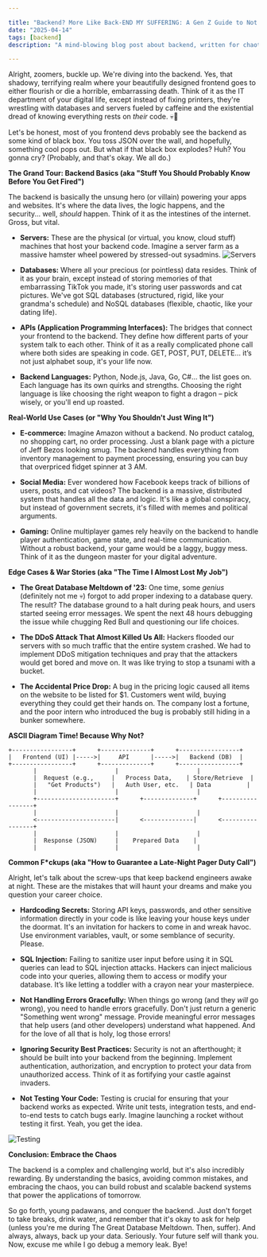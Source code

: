 ```yaml
---

title: "Backend? More Like Back-END MY SUFFERING: A Gen Z Guide to Not Screwing Up"
date: "2025-04-14"
tags: [backend]
description: "A mind-blowing blog post about backend, written for chaotic Gen Z engineers. Prepare for maximum information overload and existential dread."

---
```


Alright, zoomers, buckle up. We're diving into the backend. Yes, that shadowy, terrifying realm where your beautifully designed frontend goes to either flourish or die a horrible, embarrassing death. Think of it as the IT department of your digital life, except instead of fixing printers, they're wrestling with databases and servers fueled by caffeine and the existential dread of knowing everything rests on *their* code. 💀🙏

Let's be honest, most of you frontend devs probably see the backend as some kind of black box. You toss JSON over the wall, and hopefully, something cool pops out. But what if that black box explodes? Huh? You gonna cry? (Probably, and that's okay. We all do.)

**The Grand Tour: Backend Basics (aka "Stuff You Should Probably Know Before You Get Fired")**

The backend is basically the unsung hero (or villain) powering your apps and websites. It's where the data lives, the logic happens, and the security... well, *should* happen. Think of it as the intestines of the internet. Gross, but vital.

*   **Servers:** These are the physical (or virtual, you know, cloud stuff) machines that host your backend code. Imagine a server farm as a massive hamster wheel powered by stressed-out sysadmins. ![Servers](https://i.kym-cdn.com/photos/images/newsfeed/001/836/695/c06.jpg)

*   **Databases:** Where all your precious (or pointless) data resides. Think of it as your brain, except instead of storing memories of that embarrassing TikTok you made, it's storing user passwords and cat pictures. We've got SQL databases (structured, rigid, like your grandma's schedule) and NoSQL databases (flexible, chaotic, like your dating life).

*   **APIs (Application Programming Interfaces):** The bridges that connect your frontend to the backend. They define how different parts of your system talk to each other. Think of it as a really complicated phone call where both sides are speaking in code. GET, POST, PUT, DELETE… it’s not just alphabet soup, it's your life now.

*   **Backend Languages:** Python, Node.js, Java, Go, C#… the list goes on. Each language has its own quirks and strengths. Choosing the right language is like choosing the right weapon to fight a dragon – pick wisely, or you'll end up roasted.

**Real-World Use Cases (or "Why You Shouldn't Just Wing It")**

*   **E-commerce:** Imagine Amazon without a backend. No product catalog, no shopping cart, no order processing. Just a blank page with a picture of Jeff Bezos looking smug. The backend handles everything from inventory management to payment processing, ensuring you can buy that overpriced fidget spinner at 3 AM.

*   **Social Media:** Ever wondered how Facebook keeps track of billions of users, posts, and cat videos? The backend is a massive, distributed system that handles all the data and logic. It's like a global conspiracy, but instead of government secrets, it's filled with memes and political arguments.

*   **Gaming:** Online multiplayer games rely heavily on the backend to handle player authentication, game state, and real-time communication. Without a robust backend, your game would be a laggy, buggy mess. Think of it as the dungeon master for your digital adventure.

**Edge Cases & War Stories (aka "The Time I Almost Lost My Job")**

*   **The Great Database Meltdown of '23:** One time, some *genius* (definitely not me 💀) forgot to add proper indexing to a database query. The result? The database ground to a halt during peak hours, and users started seeing error messages. We spent the next 48 hours debugging the issue while chugging Red Bull and questioning our life choices.

*   **The DDoS Attack That Almost Killed Us All:** Hackers flooded our servers with so much traffic that the entire system crashed. We had to implement DDoS mitigation techniques and pray that the attackers would get bored and move on. It was like trying to stop a tsunami with a bucket.

*   **The Accidental Price Drop:** A bug in the pricing logic caused all items on the website to be listed for $1. Customers went wild, buying everything they could get their hands on. The company lost a fortune, and the poor intern who introduced the bug is probably still hiding in a bunker somewhere.

**ASCII Diagram Time! Because Why Not?**

```
+-----------------+      +--------------+      +-----------------+
|   Frontend (UI) |----->|     API      |----->|   Backend (DB)  |
+-----------------+      +--------------+      +-----------------+
       |                      |                      |
       |  Request (e.g.,     |   Process Data,    | Store/Retrieve  |
       |   "Get Products")   |   Auth User, etc.   | Data          |
       |                      |                      |
       +----------------------+      +--------------+      +-----------------+
       |                      |                      |
       <----------------------|      <--------------|      <-----------------+
       |                      |                      |
       |  Response (JSON)     |    Prepared Data    |
       |                      |                      |
```

**Common F\*ckups (aka "How to Guarantee a Late-Night Pager Duty Call")**

Alright, let's talk about the screw-ups that keep backend engineers awake at night. These are the mistakes that will haunt your dreams and make you question your career choice.

*   **Hardcoding Secrets:** Storing API keys, passwords, and other sensitive information directly in your code is like leaving your house keys under the doormat. It's an invitation for hackers to come in and wreak havoc. Use environment variables, vault, or some semblance of security. Please.

*   **SQL Injection:** Failing to sanitize user input before using it in SQL queries can lead to SQL injection attacks. Hackers can inject malicious code into your queries, allowing them to access or modify your database. It’s like letting a toddler with a crayon near your masterpiece.

*   **Not Handling Errors Gracefully:** When things go wrong (and they *will* go wrong), you need to handle errors gracefully. Don't just return a generic "Something went wrong" message. Provide meaningful error messages that help users (and other developers) understand what happened. And for the love of all that is holy, log those errors!

*   **Ignoring Security Best Practices:** Security is not an afterthought; it should be built into your backend from the beginning. Implement authentication, authorization, and encryption to protect your data from unauthorized access. Think of it as fortifying your castle against invaders.

*   **Not Testing Your Code:** Testing is crucial for ensuring that your backend works as expected. Write unit tests, integration tests, and end-to-end tests to catch bugs early. Imagine launching a rocket without testing it first. Yeah, you get the idea.

![Testing](https://imgflip.com/s/meme/Mocking-Spongebob.jpg)

**Conclusion: Embrace the Chaos**

The backend is a complex and challenging world, but it's also incredibly rewarding. By understanding the basics, avoiding common mistakes, and embracing the chaos, you can build robust and scalable backend systems that power the applications of tomorrow.

So go forth, young padawans, and conquer the backend. Just don't forget to take breaks, drink water, and remember that it's okay to ask for help (unless you're me during The Great Database Meltdown. Then, suffer). And always, always, back up your data. Seriously. Your future self will thank you. Now, excuse me while I go debug a memory leak. Bye!
